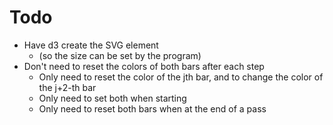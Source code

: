 # Todo

* Have d3 create the SVG element
  * (so the size can be set by the program)
* Don't need to reset the colors of both bars after each step
  * Only need to reset the color of the jth bar, and to change the color of the j+2-th bar
  * Only need to set both when starting
  * Only need to reset both bars when at the end of a pass